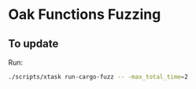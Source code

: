 # Oak Functions Fuzzing

## To update

Run:

```bash
./scripts/xtask run-cargo-fuzz -- -max_total_time=2
```
